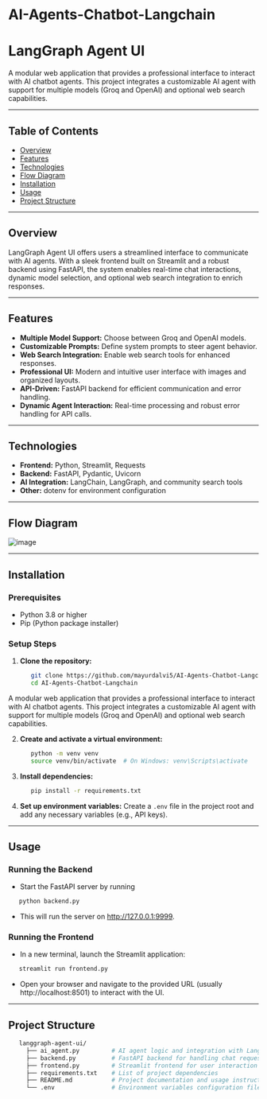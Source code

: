 # AI-Agents-Chatbot-Langchain
# LangGraph Agent UI

A modular web application that provides a professional interface to interact with AI chatbot agents. This project integrates a customizable AI agent with support for multiple models (Groq and OpenAI) and optional web search capabilities.

---

## Table of Contents

- [Overview](#overview)
- [Features](#features)
- [Technologies](#technologies)
- [Flow Diagram](#flow-diagram)
- [Installation](#installation)
- [Usage](#usage)
- [Project Structure](#project-structure)

---

## Overview

LangGraph Agent UI offers users a streamlined interface to communicate with AI agents. With a sleek frontend built on Streamlit and a robust backend using FastAPI, the system enables real-time chat interactions, dynamic model selection, and optional web search integration to enrich responses.

---

## Features

- **Multiple Model Support:** Choose between Groq and OpenAI models.
- **Customizable Prompts:** Define system prompts to steer agent behavior.
- **Web Search Integration:** Enable web search tools for enhanced responses.
- **Professional UI:** Modern and intuitive user interface with images and organized layouts.
- **API-Driven:** FastAPI backend for efficient communication and error handling.
- **Dynamic Agent Interaction:** Real-time processing and robust error handling for API calls.

---

## Technologies

- **Frontend:** Python, Streamlit, Requests
- **Backend:** FastAPI, Pydantic, Uvicorn
- **AI Integration:** LangChain, LangGraph, and community search tools
- **Other:** dotenv for environment configuration

---
## Flow Diagram
![image](https://github.com/user-attachments/assets/bbb34308-5063-4dd5-b123-a99944d8d4e5)



---

## Installation

### Prerequisites

- Python 3.8 or higher
- Pip (Python package installer)

### Setup Steps

1. **Clone the repository:**

   ```bash
      git clone https://github.com/mayurdalvi5/AI-Agents-Chatbot-Langchain/.git
      cd AI-Agents-Chatbot-Langchain
A modular web application that provides a professional interface to interact with AI chatbot agents. This project integrates a customizable AI agent with support for multiple models (Groq and OpenAI) and optional web search capabilities.

2. **Create and activate a virtual environment:**
    ```bash
       python -m venv venv
       source venv/bin/activate  # On Windows: venv\Scripts\activate

3. **Install dependencies:**
   ```bash
      pip install -r requirements.txt

4. **Set up environment variables:**
    Create a `.env` file in the project root and add any necessary variables (e.g., API keys).

---

## Usage

### Running the Backend

  - Start the FastAPI server by running
  ```bash
     python backend.py
  ```
  - This will run the server on http://127.0.0.1:9999.

### Running the Frontend

  - In a new terminal, launch the Streamlit application:
  ```bash
     streamlit run frontend.py
  ```
  - Open your browser and navigate to the provided URL (usually http://localhost:8501) to interact with the UI.

---

## Project Structure
   ```bash
      langgraph-agent-ui/
        ├── ai_agent.py         # AI agent logic and integration with LangChain tools
        ├── backend.py          # FastAPI backend for handling chat requests and API endpoints
        ├── frontend.py         # Streamlit frontend for user interaction and UI rendering
        ├── requirements.txt    # List of project dependencies
        ├── README.md           # Project documentation and usage instructions
        └── .env                # Environment variables configuration file (not tracked by version control)
  ```




